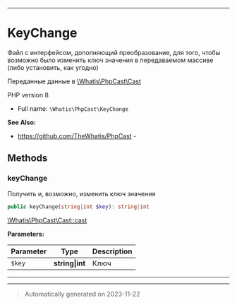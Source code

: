 ***

# KeyChange

Файл с интерфейсом, дополняющий
преобразование, для того, чтобы
возможно было изменить ключ
значения в передаваемом массиве
(либо установить, как угодно)

Переданные данные в [\Whatis\PhpCast\Cast]()

PHP version 8
* Full name: `\Whatis\PhpCast\KeyChange`


**See Also:**

* https://github.com/TheWhatis/PhpCast - 



## Methods


### keyChange

Получить и, возможно,
изменить ключ значения

```php
public keyChange(string|int $key): string|int
```

[\Whatis\PhpCast\Cast::cast]()






**Parameters:**

| Parameter | Type | Description |
|-----------|------|-------------|
| `$key` | **string&#124;int** | Ключ |




***


***
> Automatically generated on 2023-11-22
